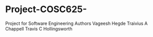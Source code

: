 # Project-COSC625-
Project for Software Engineering
Authors
Vageesh Hegde
Traivius A Chappell
Travis C Hollingsworth
